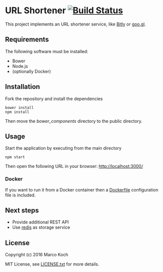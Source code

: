 # URL Shortener [![Build Status](https://travis-ci.org/markoch/url-shortener.svg?branch=master)](https://travis-ci.org/SamVerschueren/obsify)

This project implements an URL shortener service, like [Bitly](https://bitly.com/)
or [goo.gl](https://goo.gl/).

## Requirements
The following software must be installed:
- Bower
- Node.js
- (optionally Docker)

## Installation
Fork the repository and install the dependencies

    bower install
    npm install

Then move the *bower_components* directory to the public directory.

## Usage
Start the application by executing from the main directory

    npm start

Then open the following URL in your browser: [http://localhost:3000/](http://localhost:3000/)

### Docker
If you want to run it from a Docker container then a [Dockerfile](Dockerfile)
configuration file is included.

## Next steps
- Provide additional REST API
- Use [redis](http://redis.io/) as storage service

## License
Copyright (c) 2016 Marco Koch

MIT License, see [LICENSE.txt](LICENSE.txt) for more details.
